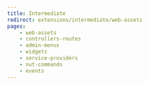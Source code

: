 ```yaml
---
title: Intermediate
redirect: extensions/intermediate/web-assets
pages:
    - web-assets
    - controllers-routes
    - admin-menus
    - widgets
    - service-providers
    - nut-commands
    - events
---
```


